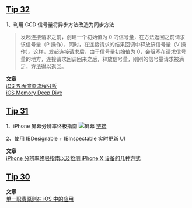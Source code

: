 ## [Tip 32](https://mp.weixin.qq.com/s/ny0wnRZZr1Xr7UCeJ4xZLQ)

1、利用 GCD 信号量将异步方法改造为同步方法

> 发起连接请求之前，创建一个初始值为 0 的信号量，在方法返回之前请求该信号量（P 操作），同时，在连接请求的结果回调中释放该信号量（V 操作）。这样，发起连接请求后，由于信号量初始值为 0，会阻塞在请求信号量的地方，连接请求回调回来之后，释放信号量，刚刚的信号量请求被满足，方法得以返回。

**文章**  
[iOS 界面渲染流程分析](https://mp.weixin.qq.com/s/-0k0CXn046_4549OcbH4JQ)  
[iOS Memory Deep Dive](https://mp.weixin.qq.com/s/WQ7rrTJm-cn3Cb6e_zZ4cA)

## [Tip 31](https://mp.weixin.qq.com/s/RwtVeKg5_s5QaAK9wBa_gA)

1、iPhone 屏幕分辨率终极指南
![屏幕](https://qs-image-bucket.oss-cn-hangzhou.aliyuncs.com/20181019153991779851403.jpg)
[链接](https://www.paintcodeapp.com/news/ultimate-guide-to-iphone-resolutions)

2、使用 IBDesignable + IBInspectable 实时更新 UI

**文章**  
[iPhone 分辨率终极指南以及检测 iPhone X 设备的几种方式](https://mp.weixin.qq.com/s/Ik2zBox3_w0jwfVuQUJAUw)

## [Tip 30](https://mp.weixin.qq.com/s/0fd73SUL1D25Ds_qKU84sA)

**文章**  
[单一职责原则在 iOS 中的应用](https://mp.weixin.qq.com/s/owzQOIXbvwYBTBvfrMybnw)
